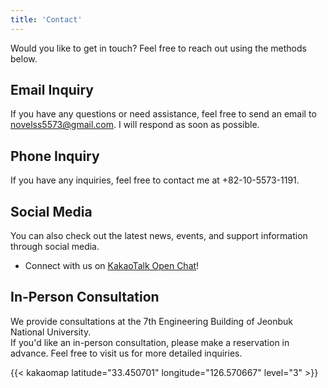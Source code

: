 ```yaml
---
title: 'Contact'
---
```


Would you like to get in touch? Feel free to reach out using the methods below.

## Email Inquiry  
If you have any questions or need assistance, feel free to send an email to [novelss5573@gmail.com](mailto:novelss5573@gmail.com). I will respond as soon as possible.

## Phone Inquiry  
If you have any inquiries, feel free to contact me at +82-10-5573-1191.

## Social Media  
You can also check out the latest news, events, and support information through social media.  
- Connect with us on [KakaoTalk Open Chat](https://open.kakao.com/o/sr6MoMRg)!

## In-Person Consultation  
We provide consultations at the 7th Engineering Building of Jeonbuk National University.  
If you'd like an in-person consultation, please make a reservation in advance. Feel free to visit us for more detailed inquiries.

{{< kakaomap latitude="33.450701" longitude="126.570667" level="3" >}}
